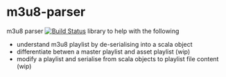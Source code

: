 # m3u8-parser
m3u8 parser [![Build Status](https://travis-ci.org/MideO/m3u8-parser.svg?branch=master)](https://travis-ci.org/MideO/m3u8-parser)
library to help with the following
 * understand m3u8 playlist by de-serialising into a scala object
 * differentiate betwen a master playlist and asset playlist (wip)
 * modify a playlist and serialise from scala objects to playlist file content (wip)
    